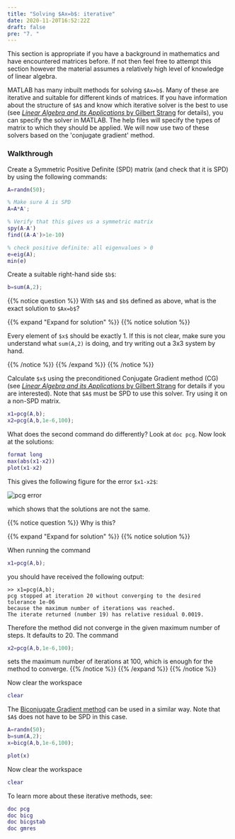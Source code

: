 ```yaml
---
title: "Solving $Ax=b$: iterative"
date: 2020-11-20T16:52:22Z
draft: false
pre: "7. "
---
```



This section is appropriate if you have a background in mathematics and have encountered matrices before.
If not then feel free to attempt this section however the material assumes a relatively high level of knowledge of linear algebra.

MATLAB has many inbuilt methods for solving `$Ax=b$`.
Many of these are iterative and suitable for different kinds of matrices.
If you have information about the structure of `$A$` and know which iterative solver is the best to use (see [*Linear Algebra and its Applications* by Gilbert Strang](http://solo.bodleian.ox.ac.uk/permalink/f/n28kah/oxfaleph016130511) for details), you can specify the solver in MATLAB.
The help files will specify the types of matrix to which they should be applied.
We will now use two of these solvers based on the 'conjugate gradient' method.

### Walkthrough

Create a Symmetric Positive Definite (SPD) matrix (and check that it is SPD) by using the following commands:

```matlab
A=randn(50);

% Make sure A is SPD
A=A*A';

% Verify that this gives us a symmetric matrix
spy(A-A')
find((A-A')>1e-10)

% check positive definite: all eigenvalues > 0
e=eig(A);
min(e)
```

Create a suitable right-hand side `$b$`:

```matlab
b=sum(A,2);
```

{{% notice question %}}
With `$A$` and `$b$` defined as above, what is the exact solution to `$Ax=b$`?

{{% expand "Expand for solution" %}}
{{% notice solution %}}

Every element of `$x$` should be exactly 1.
If this is not clear, make sure you understand what `sum(A,2)` is doing, and try writing out a 3x3 system by hand.

{{% /notice %}}
{{% /expand %}}
{{% /notice %}}

Calculate `$x$` using the preconditioned Conjugate Gradient method (CG) (see [*Linear Algebra and its Applications* by Gilbert Strang](http://solo.bodleian.ox.ac.uk/permalink/f/n28kah/oxfaleph016130511) for details if you are interested).
Note that  `$A$` must be SPD to use this solver.
Try using it on a non-SPD matrix.

```matlab
x1=pcg(A,b);
x2=pcg(A,b,1e-6,100);
```

What does the second command do differently?
Look at `doc pcg`.
Now look at the solutions:

```matlab
format long
max(abs(x1-x2))
plot(x1-x2)
```

This gives the following figure for the error `$x1-x2$`:

![pcg error](/ScientificComputingInMatlab/images/unit_04/4_07_1.svg?classes=matlab-screenshot-40)


which shows that the solutions are not the same.


{{% notice question %}}
Why is this?

{{% expand "Expand for solution" %}}
{{% notice solution %}}

When running the command

```matlab
x1=pcg(A,b);
```

you should have received the following output:

```plaintext
>> x1=pcg(A,b);
pcg stopped at iteration 20 without converging to the desired tolerance 1e-06
because the maximum number of iterations was reached.
The iterate returned (number 19) has relative residual 0.0019.
```

Therefore the method did not converge in the given maximum number of steps.
It defaults to 20.
The command

```matlab
x2=pcg(A,b,1e-6,100);
```

sets the maximum number of iterations at 100, which is enough for the method to converge.
{{% /notice %}}
{{% /expand %}}
{{% /notice %}}

Now clear the workspace

```matlab
clear
```

The [Biconjugate Gradient method](https://mathworld.wolfram.com/BiconjugateGradientMethod.html) can be used in a similar way.
Note that `$A$` does not have to be SPD in this case.

```matlab
A=randn(50);
b=sum(A,2);
x=bicg(A,b,1e-6,100);

plot(x)
```

Now clear the workspace

```matlab
clear
```

To learn more about these iterative methods, see:

```matlab
doc pcg
doc bicg
doc bicgstab
doc gmres
```
